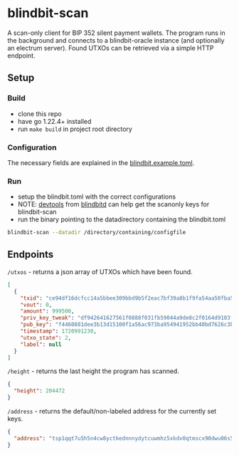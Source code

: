 # blindbit-scan

A scan-only client for BIP 352 silent payment wallets. The program runs in the background and connects to a blindbit-oracle instance (and optionally an electrum server). Found UTXOs can be retrieved via a simple HTTP endpoint.


## Setup

### Build
- clone this repo
- have go 1.22.4+ installed
- run `make build` in project root directory 

### Configuration
The necessary fields are explained in the [blindbit.example.toml](./blindbit.example.toml).

### Run
- setup the blindbit.toml with the correct configurations
- NOTE: [devtools](https://github.com/setavenger/blindbitd/tree/master/devtools) from [blindbitd](https://github.com/setavenger/blindbitd) can help get the scanonly keys for blindbit-scan
- run the binary pointing to the datadirectory containing the blindbit.toml
```bash
blindbit-scan --datadir /directory/containing/configfile
```

## Endpoints

`/utxos` - returns a json array of UTXOs which have been found.
```json
[
  {
    "txid": "ce94df16dcfcc14a5bbee309bbd9b5f2eac7bf39a8b1f9fa54aa50fba541c27f",
    "vout": 0,
    "amount": 999500,
    "priv_key_tweak": "df942641627561f0888f031fb59044a9de8c2f0164d9103f86ca0dcee849d987",
    "pub_key": "f4460881dee3b13d15100f1a56ac973ba954941952bb40bd7626c3bf0814576c",
    "timestamp": 1720991230,
    "utxo_state": 2,
    "label": null
  }
]
```

`/height` - returns the last height the program has scanned.
```json
{
  "height": 204472
}
```

`/address` - returns the default/non-labeled address for the currently set keys.
```json
{
  "address": "tsp1qqt7u5h5n4cw8yctkednnnydytcuwmhz5xkdv0qtmscx90dwu06s5yq4h68jgkn3qukqrw8mcgmt6k8lytvpzfd49xjmtdjuq24yffypltux9f9f9"
}
```

